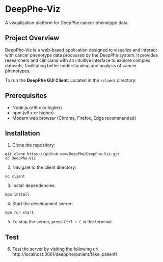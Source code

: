 # DeepPhe-Viz

A visualization platform for DeepPhe cancer phenotype data.

## Project Overview

DeepPhe-Viz is a web-based application designed to visualize and interact with cancer phenotype data processed by the DeepPhe system. It provides researchers and clinicians with an intuitive interface to explore complex datasets, facilitating better understanding and analysis of cancer phenotypes.

To run the **DeepPhe GUI Client**: Located in the `/client` directory:

## Prerequisites

- Node.js (v16.x or higher)
- npm (v6.x or higher)
- Modern web browser (Chrome, Firefox, Edge recommended)

## Installation

1. Clone the repository:
```
git clone https://github.com/DeepPhe/DeepPhe-Viz.git
cd DeepPhe-Viz
```

2. Navigate to the client directory:
```
cd client
```
3. Install dependencies:
```
npm install
```
4. Start the development server:
```
npm run start
```
5. To stop the server, press `Ctrl + C` in the terminal.


## Test

6. Test the server by visiting the following url: http://localhost:3001/deepphe/patient/fake_patient1
